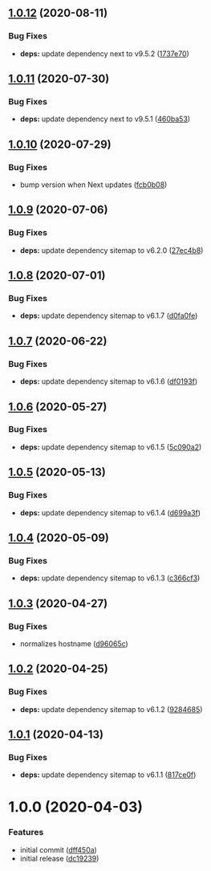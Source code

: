 ## [1.0.12](https://github.com/newhighsco/next-plugin-sitemap/compare/v1.0.11...v1.0.12) (2020-08-11)


### Bug Fixes

* **deps:** update dependency next to v9.5.2 ([1737e70](https://github.com/newhighsco/next-plugin-sitemap/commit/1737e70f398d8365765a6141b5496d386c0cb3d9))

## [1.0.11](https://github.com/newhighsco/next-plugin-sitemap/compare/v1.0.10...v1.0.11) (2020-07-30)


### Bug Fixes

* **deps:** update dependency next to v9.5.1 ([460ba53](https://github.com/newhighsco/next-plugin-sitemap/commit/460ba5361f394d9ba252bfad21259c6aa5ebe796))

## [1.0.10](https://github.com/newhighsco/next-plugin-sitemap/compare/v1.0.9...v1.0.10) (2020-07-29)


### Bug Fixes

* bump version when Next updates ([fcb0b08](https://github.com/newhighsco/next-plugin-sitemap/commit/fcb0b0854e58d2da67e522da2dfd18e5abf0411d))

## [1.0.9](https://github.com/newhighsco/next-plugin-sitemap/compare/v1.0.8...v1.0.9) (2020-07-06)


### Bug Fixes

* **deps:** update dependency sitemap to v6.2.0 ([27ec4b8](https://github.com/newhighsco/next-plugin-sitemap/commit/27ec4b8d0b74bd2418d82a5279cfb803f1c80b85))

## [1.0.8](https://github.com/newhighsco/next-plugin-sitemap/compare/v1.0.7...v1.0.8) (2020-07-01)


### Bug Fixes

* **deps:** update dependency sitemap to v6.1.7 ([d0fa0fe](https://github.com/newhighsco/next-plugin-sitemap/commit/d0fa0fecfdd92f6295f389a71057bffaa88a44aa))

## [1.0.7](https://github.com/newhighsco/next-plugin-sitemap/compare/v1.0.6...v1.0.7) (2020-06-22)


### Bug Fixes

* **deps:** update dependency sitemap to v6.1.6 ([df0193f](https://github.com/newhighsco/next-plugin-sitemap/commit/df0193f6d416475ae24c45311b149c837bf96ae4))

## [1.0.6](https://github.com/newhighsco/next-plugin-sitemap/compare/v1.0.5...v1.0.6) (2020-05-27)


### Bug Fixes

* **deps:** update dependency sitemap to v6.1.5 ([5c090a2](https://github.com/newhighsco/next-plugin-sitemap/commit/5c090a29a4becb547887f9f13832c23ea2678367))

## [1.0.5](https://github.com/newhighsco/next-plugin-sitemap/compare/v1.0.4...v1.0.5) (2020-05-13)


### Bug Fixes

* **deps:** update dependency sitemap to v6.1.4 ([d699a3f](https://github.com/newhighsco/next-plugin-sitemap/commit/d699a3f445ae82187722957cb5310a7281b367fe))

## [1.0.4](https://github.com/newhighsco/next-plugin-sitemap/compare/v1.0.3...v1.0.4) (2020-05-09)


### Bug Fixes

* **deps:** update dependency sitemap to v6.1.3 ([c366cf3](https://github.com/newhighsco/next-plugin-sitemap/commit/c366cf32bd155475b748d6ed98cc52e0069d9dca))

## [1.0.3](https://github.com/newhighsco/next-plugin-sitemap/compare/v1.0.2...v1.0.3) (2020-04-27)


### Bug Fixes

* normalizes hostname ([d96065c](https://github.com/newhighsco/next-plugin-sitemap/commit/d96065cbc565b16bd9c4ae6ce4293d0c575169c5))

## [1.0.2](https://github.com/newhighsco/next-plugin-sitemap/compare/v1.0.1...v1.0.2) (2020-04-25)


### Bug Fixes

* **deps:** update dependency sitemap to v6.1.2 ([9284685](https://github.com/newhighsco/next-plugin-sitemap/commit/9284685bb3fec4369055bc0019e709298f6d283a))

## [1.0.1](https://github.com/newhighsco/next-plugin-sitemap/compare/v1.0.0...v1.0.1) (2020-04-13)


### Bug Fixes

* **deps:** update dependency sitemap to v6.1.1 ([817ce0f](https://github.com/newhighsco/next-plugin-sitemap/commit/817ce0f9ecb7448626d189ac922b48181ec3c2ca))

# 1.0.0 (2020-04-03)


### Features

* initial commit ([dff450a](https://github.com/newhighsco/next-plugin-sitemap/commit/dff450a9619748f52e43b9936651a56c10c4c79e))
* initial release ([dc19239](https://github.com/newhighsco/next-plugin-sitemap/commit/dc1923915ee79da28edecf424dfeaa3922ff7d29))
